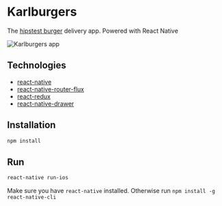 # Karlburgers
The [hipstest burger](http://karlburgers.ru/) delivery app. Powered with React Native

![Karlburgers app](http://i.imgur.com/znBqnbH.gif)
## Technologies
- [react-native](https://github.com/facebook/react-native)
- [react-native-router-flux](https://github.com/aksonov/react-native-router-flux)
- [react-redux](https://github.com/reactjs/react-redux)
- [react-native-drawer](https://github.com/root-two/react-native-drawer)

## Installation
```bash
npm install
```
## Run
```bash
react-native run-ios
```

Make sure you have `react-native` installed. Otherwise run `npm install -g react-native-cli`
